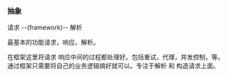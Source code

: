 ### 抽象   

请求 --(framework)-- 解析    


最基本的功能请求，响应，解析。   

在框架这里将请求 响应中间的过程都处理好。包括重试，代理，并发控制，等。    
通过框架只需要将自己的业务逻辑搞好就可以。专注于解析 和 构造请求上面。    






    



